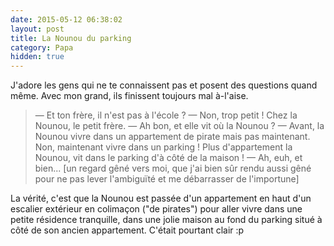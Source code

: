 ```yaml
---
date: 2015-05-12 06:38:02
layout: post
title: La Nounou du parking
category: Papa
hidden: true
---
```


J'adore les gens qui ne te connaissent pas et posent des questions quand même. Avec mon grand, ils finissent toujours mal à-l'aise.

> —  Et ton frère, il n'est pas à l'école ?
> —  Non, trop petit ! Chez la Nounou, le petit frère.
> —  Ah bon, et elle vit où la Nounou ?
> —  Avant, la Nounou vivre dans un appartement de pirate mais pas maintenant. Non, maintenant vivre dans un parking ! Plus d'appartement la Nounou, vit dans le parking d'à côté de la maison !
> —  Ah, euh, et bien... [un regard gêné vers moi, que j'ai bien sûr rendu aussi gêné pour ne pas lever l'ambiguïté et me débarrasser de l'importune]

La vérité, c'est que la Nounou est passée d'un appartement en haut d'un escalier extérieur en colimaçon ("de pirates") pour aller vivre dans une petite résidence tranquille, dans une jolie maison au fond du parking situé à côté de son ancien appartement. C'était pourtant clair :p
